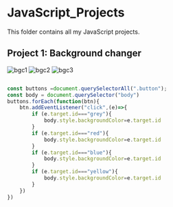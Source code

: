 # JavaScript_Projects
This folder contains all my JavaScript projects.

## Project 1: Background changer

![bgc1](https://github.com/Abhishekk-B/JavaScript_Projects/assets/95995839/b00e09f2-3507-4ea6-84de-16bc578ee4cc)
![bgc2](https://github.com/Abhishekk-B/JavaScript_Projects/assets/95995839/3853fc7a-d884-4dd6-a857-f848fd7d1a51)
![bgc3](https://github.com/Abhishekk-B/JavaScript_Projects/assets/95995839/2a86c020-7b75-445f-9201-94ca9165dec8)

```JavaScript

const buttons =document.querySelectorAll(".button");
const body = document.querySelector("body")
buttons.forEach(function(btn){
    btn.addEventListener("click",(e)=>{
        if (e.target.id==="grey"){
            body.style.backgroundColor=e.target.id
        }
        if (e.target.id==="red"){
            body.style.backgroundColor=e.target.id
        }
        if (e.target.id==="blue"){
            body.style.backgroundColor=e.target.id
        }
        if (e.target.id==="yellow"){
            body.style.backgroundColor=e.target.id
        }
    })
})
```
